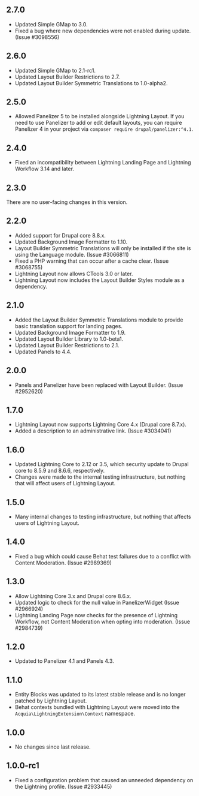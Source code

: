 ## 2.7.0
* Updated Simple GMap to 3.0.
* Fixed a bug where new dependencies were not enabled during update. 
  (Issue #3098556)

## 2.6.0
* Updated Simple GMap to 2.1-rc1.
* Updated Layout Builder Restrictions to 2.7.
* Updated Layout Builder Symmetric Translations to 1.0-alpha2.

## 2.5.0
* Allowed Panelizer 5 to be installed alongside Lightning Layout. If you need
  to use Panelizer to add or edit default layouts, you can require Panelizer
  4 in your project via `composer require drupal/panelizer:^4.1`.

## 2.4.0
* Fixed an incompatibility between Lightning Landing Page and Lightning
  Workflow 3.14 and later.

## 2.3.0
There are no user-facing changes in this version.

## 2.2.0
* Added support for Drupal core 8.8.x.
* Updated Background Image Formatter to 1.10.
* Layout Builder Symmetric Translations will only be installed if the
  site is using the Language module. (Issue #3066811)
* Fixed a PHP warning that can occur after a cache clear. (Issue #3068755)
* Lightning Layout now allows CTools 3.0 or later.
* Lightning Layout now includes the Layout Builder Styles module as 
  a dependency.

## 2.1.0
* Added the Layout Builder Symmetric Translations module to provide basic
  translation support for landing pages.
* Updated Background Image Formatter to 1.9.
* Updated Layout Builder Library to 1.0-beta1.
* Updated Layout Builder Restrictions to 2.1.
* Updated Panels to 4.4.

## 2.0.0
* Panels and Panelizer have been replaced with Layout Builder. (Issue #2952620)

## 1.7.0
* Lightning Layout now supports Lightning Core 4.x (Drupal core 8.7.x).
* Added a description to an administrative link. (Issue #3034041)

## 1.6.0
* Updated Lightning Core to 2.12 or 3.5, which security update to Drupal core to
  8.5.9 and 8.6.6, respectively.
* Changes were made to the internal testing infrastructure, but nothing that
  will affect users of Lightning Layout.

## 1.5.0
* Many internal changes to testing infrastructure, but nothing that affects
  users of Lightning Layout.

## 1.4.0
* Fixed a bug which could cause Behat test failures due to a conflict with
  Content Moderation. (Issue #2989369)

## 1.3.0
* Allow Lightning Core 3.x and Drupal core 8.6.x.
* Updated logic to check for the null value in PanelizerWidget (Issue #2966924)
* Lightning Landing Page now checks for the presence of Lightning Workflow, not
  Content Moderation when opting into moderation. (Issue #2984739)

## 1.2.0
* Updated to Panelizer 4.1 and Panels 4.3.

## 1.1.0
* Entity Blocks was updated to its latest stable release and is no longer
  patched by Lightning Layout.
* Behat contexts bundled with Lightning Layout were moved into the
  `Acquia\LightningExtension\Context` namespace.

## 1.0.0
* No changes since last release.

## 1.0.0-rc1
* Fixed a configuration problem that caused an unneeded dependency on the
  Lightning profile. (Issue #2933445)

